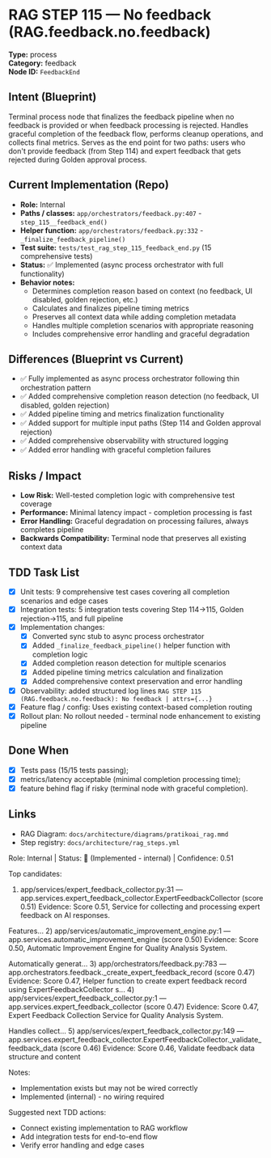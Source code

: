# RAG STEP 115 — No feedback (RAG.feedback.no.feedback)

**Type:** process  
**Category:** feedback  
**Node ID:** `FeedbackEnd`

## Intent (Blueprint)
Terminal process node that finalizes the feedback pipeline when no feedback is provided or when feedback processing is rejected. Handles graceful completion of the feedback flow, performs cleanup operations, and collects final metrics. Serves as the end point for two paths: users who don't provide feedback (from Step 114) and expert feedback that gets rejected during Golden approval process.

## Current Implementation (Repo)
- **Role:** Internal
- **Paths / classes:** `app/orchestrators/feedback.py:407` - `step_115__feedback_end()`
- **Helper function:** `app/orchestrators/feedback.py:332` - `_finalize_feedback_pipeline()`
- **Test suite:** `tests/test_rag_step_115_feedback_end.py` (15 comprehensive tests)
- **Status:** ✅ Implemented (async process orchestrator with full functionality)
- **Behavior notes:**
  - Determines completion reason based on context (no feedback, UI disabled, golden rejection, etc.)
  - Calculates and finalizes pipeline timing metrics
  - Preserves all context data while adding completion metadata
  - Handles multiple completion scenarios with appropriate reasoning
  - Includes comprehensive error handling and graceful degradation

## Differences (Blueprint vs Current)
- ✅ Fully implemented as async process orchestrator following thin orchestration pattern
- ✅ Added comprehensive completion reason detection (no feedback, UI disabled, golden rejection)
- ✅ Added pipeline timing and metrics finalization functionality
- ✅ Added support for multiple input paths (Step 114 and Golden approval rejection)
- ✅ Added comprehensive observability with structured logging
- ✅ Added error handling with graceful completion failures

## Risks / Impact
- **Low Risk:** Well-tested completion logic with comprehensive test coverage
- **Performance:** Minimal latency impact - completion processing is fast
- **Error Handling:** Graceful degradation on processing failures, always completes pipeline
- **Backwards Compatibility:** Terminal node that preserves all existing context data

## TDD Task List
- [x] Unit tests: 9 comprehensive test cases covering all completion scenarios and edge cases
- [x] Integration tests: 5 integration tests covering Step 114→115, Golden rejection→115, and full pipeline
- [x] Implementation changes:
  - [x] Converted sync stub to async process orchestrator
  - [x] Added `_finalize_feedback_pipeline()` helper function with completion logic
  - [x] Added completion reason detection for multiple scenarios
  - [x] Added pipeline timing metrics calculation and finalization
  - [x] Added comprehensive context preservation and error handling
- [x] Observability: added structured log lines
  `RAG STEP 115 (RAG.feedback.no.feedback): No feedback | attrs={...}`
- [x] Feature flag / config: Uses existing context-based completion routing
- [x] Rollout plan: No rollout needed - terminal node enhancement to existing pipeline

## Done When
- [x] Tests pass (15/15 tests passing);
- [x] metrics/latency acceptable (minimal completion processing time);
- [x] feature behind flag if risky (terminal node with graceful completion).

## Links
- RAG Diagram: `docs/architecture/diagrams/pratikoai_rag.mmd`
- Step registry: `docs/architecture/rag_steps.yml`


<!-- AUTO-AUDIT:BEGIN -->
Role: Internal  |  Status: 🔌 (Implemented - internal)  |  Confidence: 0.51

Top candidates:
1) app/services/expert_feedback_collector.py:31 — app.services.expert_feedback_collector.ExpertFeedbackCollector (score 0.51)
   Evidence: Score 0.51, Service for collecting and processing expert feedback on AI responses.

Features...
2) app/services/automatic_improvement_engine.py:1 — app.services.automatic_improvement_engine (score 0.50)
   Evidence: Score 0.50, Automatic Improvement Engine for Quality Analysis System.

Automatically generat...
3) app/orchestrators/feedback.py:783 — app.orchestrators.feedback._create_expert_feedback_record (score 0.47)
   Evidence: Score 0.47, Helper function to create expert feedback record using ExpertFeedbackCollector s...
4) app/services/expert_feedback_collector.py:1 — app.services.expert_feedback_collector (score 0.47)
   Evidence: Score 0.47, Expert Feedback Collection Service for Quality Analysis System.

Handles collect...
5) app/services/expert_feedback_collector.py:149 — app.services.expert_feedback_collector.ExpertFeedbackCollector._validate_feedback_data (score 0.46)
   Evidence: Score 0.46, Validate feedback data structure and content

Notes:
- Implementation exists but may not be wired correctly
- Implemented (internal) - no wiring required

Suggested next TDD actions:
- Connect existing implementation to RAG workflow
- Add integration tests for end-to-end flow
- Verify error handling and edge cases
<!-- AUTO-AUDIT:END -->
